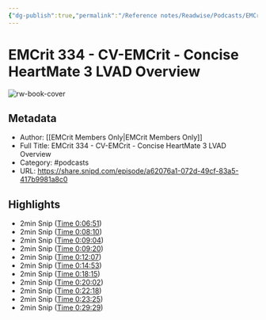 ```yaml
---
{"dg-publish":true,"permalink":"/Reference notes/Readwise/Podcasts/EMCrit 334 - CV-EMCrit - Concise HeartMate 3 LVAD Overview/"}
---
```


# EMCrit 334 - CV-EMCrit - Concise HeartMate 3 LVAD Overview

![rw-book-cover](https://readwise-assets.s3.amazonaws.com/static/images/article0.00998d930354.png)

## Metadata
- Author: [[EMCrit Members Only\|EMCrit Members Only]]
- Full Title: EMCrit 334 - CV-EMCrit - Concise HeartMate 3 LVAD Overview
- Category: #podcasts
- URL: https://share.snipd.com/episode/a62076a1-072d-49cf-83a5-417b9981a8c0

## Highlights
- 2min Snip ([Time 0:06:51](https://share.snipd.com/snip/42b17f1a-0b6c-4d66-954c-cdd99c47a16b))
- 2min Snip ([Time 0:08:10](https://share.snipd.com/snip/e292b746-fa00-4153-b346-6f09a8c9e97f))
- 2min Snip ([Time 0:09:04](https://share.snipd.com/snip/c58ae426-39b9-4d78-a202-4919041e5d58))
- 2min Snip ([Time 0:09:20](https://share.snipd.com/snip/206de123-500d-4f95-9b6d-6d2fc21da6bc))
- 2min Snip ([Time 0:12:07](https://share.snipd.com/snip/320eb8c2-bdf1-4dfb-b5e1-591c15c29fc7))
- 2min Snip ([Time 0:14:53](https://share.snipd.com/snip/853fb52a-b09a-4be4-92ac-094e142279ca))
- 2min Snip ([Time 0:18:15](https://share.snipd.com/snip/de3878a2-b098-4978-bbcb-e3ccd144c4d1))
- 2min Snip ([Time 0:20:02](https://share.snipd.com/snip/c263c7eb-66f5-4735-8d7a-12a8583ea4f1))
- 2min Snip ([Time 0:22:18](https://share.snipd.com/snip/d1579d62-4c94-46e5-84df-f1b511344605))
- 2min Snip ([Time 0:23:25](https://share.snipd.com/snip/58620e5f-4bb8-497e-8b22-ed3ceb658603))
- 2min Snip ([Time 0:29:29](https://share.snipd.com/snip/afcdedf7-616f-40ee-aece-822c56729d45))
